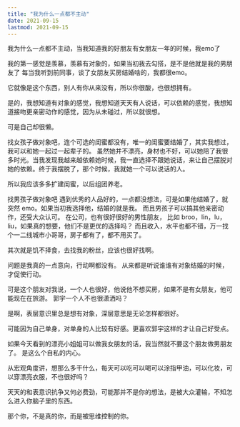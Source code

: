 ```yaml
---
title: "我为什么一点都不主动"
date: 2021-09-15
lastmod: 2021-09-15
---
```


我为什么一点都不主动，当我知道我的好朋友有女朋友一年的时候，我emo了

我的第一感觉是羡慕，羡慕有对象的，如果当初我去勾搭，是不是他就是我的男朋友了
每当我听到前同事，谈了女朋友买房结婚啥的，我都很emo。

它就像是这个东西，别人有你从来没有，所以你很酸，也很想拥有。

是的，我想知道有对象的感觉，我想知道天天有人说话，可以依赖的感觉，我想知道接吻更亲密动作的感觉，因为从未碰过，所以就很想。

可是自己却很懒。

找女孩子做对象吧，连个可选的闺蜜都没有，唯一的闺蜜要结婚了，其实我想过，我可以和她一起过一起辈子的。
虽然她并不漂亮，身材也不好，可以她陪了我很多时光。当我发现我越来越依赖她时候，我一直选择不跟她说话，来让自己摆脱对她的依赖。终于我摆脱了，那个时候，我就她一个可以说话的人。

所以我应该多多扩建闺蜜，以后组团养老。


找男孩子做对象吧
遇到优秀的人品好的，一点都没想法，可是如果他结婚了，就突然 emo。如果当初我选择他，结婚的就是我。
而且男孩子可以搞其他亲密动作，还受大众认可。
在公司，也有很好很好的男性朋友， 比如 broo，lin，lu，liu，如果真的想要，他们不是更优的选择吗？
而且收入，水平也都不错，万一找个一二线城市小哥哥，房子都有了，都不用买了。

其次就是饥不择食，去找我的粉丝，应该也很好找啊。

问题是我真的一点意向，行动啊都没有。
从来都是听说谁谁有对象结婚的时候，才促使行动。


可是这个朋友对我说，一个人也很好，他说他不想买房，如果不是有女朋友，他可能现在在旅游。
郭宇一个人不也很潇洒吗？

是啊，表层意识里总是想有对象，深层意思是无论怎样都很好。

可能因为自己单身，对单身的人比较有好感。更喜欢郭宇这样的才让自己好受点。

如果今天看到的漂亮小姐姐可以做我女朋友的话，我当然就不要这个朋友做男朋友了。
是这么个自私的内心。

从宏观角度讲，想那么多干什么，每天可以吃可以喝可以涂指甲油，可以化妆，可以穿漂亮衣服，不也很好吗？

天天的和表意识抗争又何必费劲，可能那并不是你的想法，是被大众灌输，不知怎么进入你脑子里的东西。

那个你，不是真的你，而是被思维控制的你。

